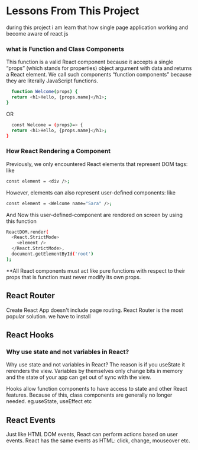 
# Lessons From This Project
during this project i am learn that how single page application
working 
and become aware of react js
### what is Function and Class Components
This function is a valid React component because it accepts a 
single “props” (which stands for properties) object argument with data and returns a React element. We call such components “function components” because they are literally JavaScript functions.
```bash
  function Welcome(props) {
  return <h1>Hello, {props.name}</h1>;
}
```
OR
```bash
  const Welcome = (props)=> {
  return <h1>Hello, {props.name}</h1>;
}
```

### How React Rendering a Component
Previously, we only encountered React elements that represent DOM tags:
like
```bash
const element = <div />;
```
However, elements can also represent user-defined components:
like
```bash
const element = <Welcome name="Sara" />;
```
And Now this user-defined-component are rendored 
on screen
by using this function
```bash
ReactDOM.render(
  <React.StrictMode>
    <element />
  </React.StrictMode>,
  document.getElementById('root')
);
```
 **All React components must act like pure functions with respect to their props
 that is function must never modify its own props.
 ## React Router
Create React App doesn't include page routing.
React Router is the most popular solution. we have to install
 ## React Hooks
 ### Why use state and not variables in React?
 Why use state and not variables in React?
The reason is if you useState it rerenders the view.
 Variables by themselves only change bits in memory and the state of your app can get out of sync with the view.

Hooks allow function components to have access to state and other React features.
Because of this, class components are generally no longer needed.
eg.useState, useEffect etc
## React Events
Just like HTML DOM events, React can perform actions based on user events.
React has the same events as HTML: click, change, mouseover etc.
